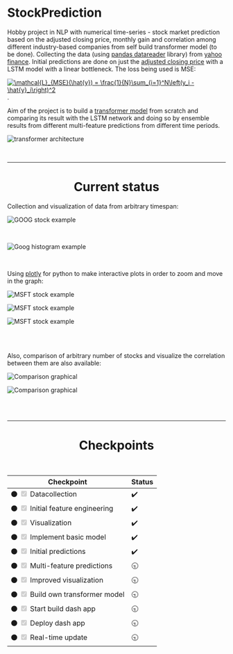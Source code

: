 

# StockPrediction 
Hobby project in NLP with numerical time-series - stock market prediction based on the adjusted closing price, monthly gain and correlation among different industry-based companies from self build transformer model (to be done). Collecting the data (using [pandas datareader](https://pydata.github.io/pandas-datareader/index.html) library) from [yahoo finance](https://finance.yahoo.com/). Initial predictions are done on just the [adjusted closing price](https://www.investopedia.com/terms/a/adjusted_closing_price.asp) with a LSTM model with a linear bottleneck. The loss being used is MSE:

<a href="https://www.codecogs.com/eqnedit.php?latex=\mathcal{L}_{MSE}(\hat{y})&space;=&space;\frac{1}{N}\sum_{i=1}^N\left(y_i&space;-&space;\hat{y}_i\right)^2" target="_blank"><img src="https://latex.codecogs.com/gif.latex?\mathcal{L}_{MSE}(\hat{y})&space;=&space;\frac{1}{N}\sum_{i=1}^N\left(y_i&space;-&space;\hat{y}_i\right)^2" title="\mathcal{L}_{MSE}(\hat{y}) = \frac{1}{N}\sum_{i=1}^N\left(y_i - \hat{y}_i\right)^2" /></a>. 

Aim of the project is to build a [transformer model](https://papers.nips.cc/paper/2017/file/3f5ee243547dee91fbd053c1c4a845aa-Paper.pdf) from scratch and comparing its result with the LSTM network and doing so by ensemble results from different multi-feature predictions from different time periods. 

![transformer architecture](https://lilianweng.github.io/lil-log/assets/images/transformer.png?raw=true)

<br>
<hr>
<h1 align = "center"> Current status </h1>
Collection and visualization of data from arbitrary timespan:

![GOOG stock example](https://github.com/olof98johansson/StockPrediction/blob/main/demonstration_images/goog_stocks_ex.png?raw=true)

<br>

![Goog histogram example](https://github.com/olof98johansson/StockPrediction/blob/main/demonstration_images/goog_stocks_hist_ex.png?raw=true)

<br>

Using [plotly](https://plotly.com/python/) for python to make interactive plots in order to zoom and move in the graph:

![MSFT stock example](https://github.com/olof98johansson/StockPrediction/blob/main/demonstration_images/msft_stocks_ex.png?raw=true)

![MSFT stock example](https://github.com/olof98johansson/StockPrediction/blob/main/demonstration_images/msft_stocks_square_ex.png?raw=true)

![MSFT stock example](https://github.com/olof98johansson/StockPrediction/blob/main/demonstration_images/msft_stocks_zoom_ex.png?raw=true)

<br>
<br>

Also, comparison of arbitrary number of stocks and visualize the correlation between them are also available:

![Comparison graphical](https://github.com/olof98johansson/StockPrediction/blob/main/demonstration_images/graph_corr.png?raw=true)

![Comparison graphical](https://github.com/olof98johansson/StockPrediction/blob/main/demonstration_images/corr_matrix.png?raw=true)

<br>
<br>
<hr>

<h1 align = "center"> Checkpoints </h1>
<br>

| Checkpoint                                              | Status |
| ------------------------------------------------- | ----   |
| :black_circle: <input type="checkbox" disabled checked /> Datacollection  |  :heavy_check_mark:    |
| :black_circle: <input type="checkbox" disabled  checked/>  Initial feature engineering |  :heavy_check_mark:    |
| :black_circle: <input type="checkbox" disabled  checked/> Visualization |  :heavy_check_mark:    |
| :black_circle: <input type="checkbox" disabled  checked/> Implement basic model |  :heavy_check_mark:    |
| :black_circle: <input type="checkbox" disabled  checked/> Initial predictions |  :heavy_check_mark:    |
| :black_circle: <input type="checkbox" disabled  checked/> Multi-feature predictions |   :clock930:   |
| :black_circle: <input type="checkbox" disabled  checked/> Improved visualization |  :clock930:    |
| :black_circle: <input type="checkbox" disabled  checked/> Build own transformer model |  :clock930:    |
| :black_circle: <input type="checkbox" disabled  checked/> Start build dash app |  :clock930:    |
| :black_circle: <input type="checkbox" disabled  checked/> Deploy dash app |  :clock930:    |
| :black_circle: <input type="checkbox" disabled  checked/> Real-time update |  :clock930:    |



